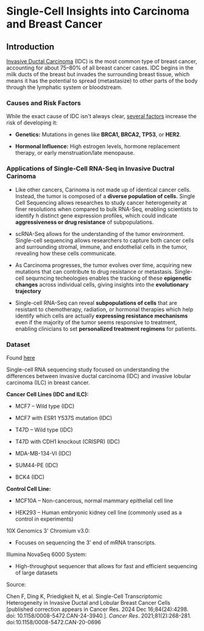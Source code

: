 # Single-Cell Insights into Carcinoma and Breast Cancer

## Introduction

[Invasive Ductal Carcinoma](https://www.breastcancer.org/types/invasive-ductal-carcinoma) (IDC) is the most common type of breast cancer, accounting for about 75–80% of all breast cancer cases. IDC begins in the milk ducts of the breast but invades the surrounding breast tissue, which means it has the potential to spread (metastasize) to other parts of the body through the lymphatic system or bloodstream.

### Causes and Risk Factors

While the exact cause of IDC isn't always clear, [several factors](https://pmc.ncbi.nlm.nih.gov/articles/PMC10415229/#:~:text=Genetic%20testing%20and%20counseling%20are%20essential%20for,with%20an%20increased%20risk%20of%20breast%20cancer.) increase the risk of developing it:

-   **Genetics:** Mutations in genes like **BRCA1, BRCA2, TP53**, or **HER2**.

-   **Hormonal Influence:** High estrogen levels, hormone replacement therapy, or early menstruation/late menopause.

### Applications of Single-Cell RNA-Seq in Invasive Ductral Carinoma

-   Like other cancers, Carinoma is not made up of identical cancer cells. Instead, the tumor is composed of a **diverse population of cells.** Single Cell Sequencing allows researches to study cancer heterogeneity at finer resolutions when compared to bulk RNA-Seq, enabling scientists to identify h distinct gene expression profiles, which could indicate **aggressiveness or drug resistance** of subpopulations.

-   scRNA-Seq allows for the understanding of the tumor environment. Single-cell sequencing allows researchers to capture both cancer cells and surrounding stromal, immune, and endothelial cells in the tumor, revealing how these cells communicate.

-   As Carcinoma progresses, the tumor evolves over time, acquiring new mutations that can contribute to drug resistance or metastasis. Single-cell sequrncing techeologies enables the tracking of these **epigenetic changes** across individual cells, giving insights into the **evolutionary trajectory**

-   Single-cell RNA-Seq can reveal **subpopulations of cells** that are resistant to chemotherapy, radiation, or hormonal therapies which help identify which cells are actually **expressing resistance mechanisms** even if the majority of the tumor seems responsive to treatment, enabling clinicians to set **personalized treatment regimens** for patients.

### Dataset

Found [here](https://www.ncbi.nlm.nih.gov/geo/query/acc.cgi?acc=GSE144320)

Single-cell RNA sequencing study focused on understanding the differences between invasive ductal carcinoma (IDC) and invasive lobular carcinoma (ILC) in breast cancer.

**Cancer Cell Lines (IDC and ILC):**

-    MCF7 – Wild type (IDC)

-   MCF7 with ESR1 Y537S mutation (IDC)

-   T47D – Wild type (IDC)

-   T47D with CDH1 knockout (CRISPR) (IDC)

-   MDA-MB-134-VI (IDC)

-   SUM44-PE (IDC)

-   BCK4 (IDC)

**Control Cell Line:**

-   MCF10A – Non-cancerous, normal mammary epithelial cell line

-    HEK293 – Human embryonic kidney cell line (commonly used as a control in experiments)

10X Genomics 3' Chromium v3.0:

-    Focuses on sequencing the 3' end of mRNA transcripts.

Illumina NovaSeq 6000 System:

-    High-throughput sequencer that allows for fast and efficient sequencing of large datasets

Source:

Chen F, Ding K, Priedigkeit N, et al.
Single-Cell Transcriptomic Heterogeneity in Invasive Ductal and Lobular
Breast Cancer Cells [published correction appears in Cancer Res. 2024
Dec 16;84(24):4298. doi: 10.1158/0008-5472.CAN-24-3940.]. *Cancer Res*. 2021;81(2):268-281. doi:10.1158/0008-5472.CAN-20-0696

